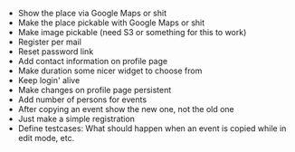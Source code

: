  - Show the place via Google Maps or shit
 - Make the place pickable with Google Maps or shit
 - Make image pickable (need S3 or something for this to work)
 - Register per mail
 - Reset password link
 - Add contact information on profile page
 - Make duration some nicer widget to choose from
 - Keep login' alive
 - Make changes on profile page persistent
 - Add number of persons for events
 - After copying an event show the new one, not the old one
 - Just make a simple registration
 - Define testcases: What should happen when an event is copied while in edit mode, etc.